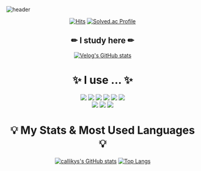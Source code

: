 ![header](https://capsule-render.vercel.app/api?type=Waving&text=Callikys&fontColor=dda0dd)
<div align = center>
  
[![Hits](https://hits.seeyoufarm.com/api/count/incr/badge.svg?url=https%3A%2F%2Fgithub.com%2Fcallikys&count_bg=%23D09AFF&title_bg=%23000000&icon=github.svg&icon_color=%23E7E7E7&title=VISITORS&edge_flat=false)](https://github.com/callikys)
[![Solved.ac
Profile](http://mazassumnida.wtf/api/mini/generate_badge?boj=yeseo0613)](https://solved.ac/yeseo0613)


</div>

<div align = center>

<h2> ✏ I study here ✏ </h2>

[![Velog's GitHub stats](https://velog-readme-stats.vercel.app/api/badge?name=callikys)](https://velog.io/@callikys) 

</div>


<div align = center>
  
<h1>✨ I use ... ✨</h1>
<img src="https://img.shields.io/badge/SPRINGBOOT-6DB33F?style=flat-square&logo=springboot&logoColor=white"/>
<img src="https://img.shields.io/badge/FLUTTER-02569B?style=flat-square&logo=flutter&logoColor=white"/>
<img src="https://img.shields.io/badge/C-A8B9CC?style=flat-square&logo=c&logoColor=white"/>
<img src="https://img.shields.io/badge/GITHUB-181717?style=flat-square&logo=github&logoColor=white"/>
<img src="https://img.shields.io/badge/FIGMA-F24E1E?style=flat-square&logo=figma&logoColor=white"/>
<img src="https://img.shields.io/badge/POSTMAN-FF6C37?style=flat-square&logo=postman&logoColor=white"/>
<br>
<img src="https://img.shields.io/badge/INTELLIJ-000000?style=flat-square&logo=intellijidea&logoColor=white"/>
<img src="https://img.shields.io/badge/VSCODE-007ACC?style=flat-square&logo=visualstudiocode&logoColor=white"/>
<img src="https://img.shields.io/badge/ANDROID STUDIO-3DDC84?style=flat-square&logo=androidstudio&logoColor=white"/>

</div>

<div align=center>

<h1>💡 My Stats & Most Used Languages 💡</h1>

[![callikys's GitHub stats](https://github-readme-stats.vercel.app/api?username=callikys)](https://github.com/callikys/github-readme-stats)
[![Top Langs](https://github-readme-stats.vercel.app/api/top-langs/?username=callikys&layout=compact)](https://github.com/callikys/github-readme-stats)


</div>





